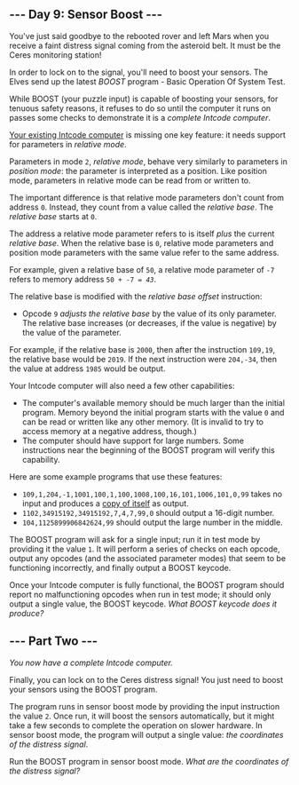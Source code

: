 <main>
<article class="day-desc"><h2>--- Day 9: Sensor Boost ---</h2><p>You've just said goodbye to the rebooted rover and left Mars when you receive a faint distress signal coming from the asteroid belt.  It must be the Ceres monitoring station!</p>
<p>In order to lock on to the signal, you'll need to boost your sensors. The Elves send up the latest <em>BOOST</em> program - Basic Operation Of System Test.</p>
<p>While BOOST (your puzzle input) is capable of boosting your sensors, for <span title="Oh sure, NOW safety is a priority.">tenuous safety reasons</span>, it refuses to do so until the computer it runs on passes some checks to demonstrate it is a <em>complete Intcode computer</em>.</p>
<p><a href="5">Your existing Intcode computer</a> is missing one key feature: it needs support for parameters in <em>relative mode</em>.</p>
<p>Parameters in mode <code>2</code>, <em>relative mode</em>, behave very similarly to parameters in <em>position mode</em>: the parameter is interpreted as a position.  Like position mode, parameters in relative mode can be read from or written to.</p>
<p>The important difference is that relative mode parameters don't count from address <code>0</code>.  Instead, they count from a value called the <em>relative base</em>. The <em>relative base</em> starts at <code>0</code>.</p>
<p>The address a relative mode parameter refers to is itself <em>plus</em> the current <em>relative base</em>. When the relative base is <code>0</code>, relative mode parameters and position mode parameters with the same value refer to the same address.</p>
<p>For example, given a relative base of <code>50</code>, a relative mode parameter of <code>-7</code> refers to memory address <code>50 + -7 = <em>43</em></code>.</p>
<p>The relative base is modified with the <em>relative base offset</em> instruction:</p>
<ul>
<li>Opcode <code>9</code> <em>adjusts the relative base</em> by the value of its only parameter. The relative base increases (or decreases, if the value is negative) by the value of the parameter.</li>
</ul>
<p>For example, if the relative base is <code>2000</code>, then after the instruction <code>109,19</code>, the relative base would be <code>2019</code>. If the next instruction were <code>204,-34</code>, then the value at address <code>1985</code> would be output.</p>
<p>Your Intcode computer will also need a few other capabilities:</p>
<ul>
<li>The computer's available memory should be much larger than the initial program. Memory beyond the initial program starts with the value <code>0</code> and can be read or written like any other memory. (It is invalid to try to access memory at a negative address, though.)</li>
<li>The computer should have support for large numbers. Some instructions near the beginning of the BOOST program will verify this capability.</li>
</ul>
<p>Here are some example programs that use these features:</p>
<ul>
<li><code>109,1,204,-1,1001,100,1,100,1008,100,16,101,1006,101,0,99</code> takes no input and produces a <a href="https://en.wikipedia.org/wiki/Quine_(computing)">copy of itself</a> as output.</li>
<li><code>1102,34915192,34915192,7,4,7,99,0</code> should output a 16-digit number.</li>
<li><code>104,1125899906842624,99</code> should output the large number in the middle.</li>
</ul>
<p>The BOOST program will ask for a single input; run it in test mode by providing it the value <code>1</code>. It will perform a series of checks on each opcode, output any opcodes (and the associated parameter modes) that seem to be functioning incorrectly, and finally output a BOOST keycode.</p>
<p>Once your Intcode computer is fully functional, the BOOST program should report no malfunctioning opcodes when run in test mode; it should only output a single value, the BOOST keycode. <em>What BOOST keycode does it produce?</em></p>
</article>

</p><article class="day-desc"><h2 id="part2">--- Part Two ---</h2><p><em>You now have a complete Intcode computer.</em></p>
<p>Finally, you can lock on to the Ceres distress signal! You just need to boost your sensors using the BOOST program.</p>
<p>The program runs in sensor boost mode by providing the input instruction the value <code>2</code>.  Once run, it will boost the sensors automatically, but it might take a few seconds to complete the operation on slower hardware.  In sensor boost mode, the program will output a single value: <em>the coordinates of the distress signal</em>.</p>
<p>Run the BOOST program in sensor boost mode.  <em>What are the coordinates of the distress signal?</em></p>
</article>
